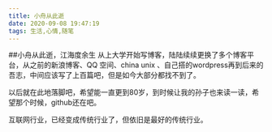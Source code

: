 ```yaml
---
title: 小舟从此逝
date: 2020-09-08 19:47:19
tags: 生活,心情,随笔
---
```

##小舟从此逝，江海度余生
从上大学开始写博客，陆陆续续更换了多个博客平台，从之前的新浪博客、QQ 空间、china unix 、自己搭的wordpress再到后来的吾志，中间应该写了上百篇吧，但是如今大部分都找不到了。

以后就在此地落脚吧，希望能一直更到80岁，到时候让我的孙子也来读一读，希望那个时候，github还在吧。

互联网行业，已经变成传统行业了，但依旧是最好的传统行业。
